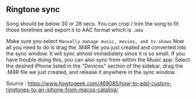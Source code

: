 

## Ringtone sync

Song should be below 30 or 28 secs.
You can crop / trim the song to fit those timelines and export it to AAC format which is `.m4a`

Make sure you select `Manually manage music, movies, and tv shows`
Now all you need to do is drag the .M4R file you just created and converted into the sync window. It will sync almost immediately since it is so small. If you have trouble doing this, you can also sync from within the Music app: Select the desired iPhone listed in the "Devices" section of the sidebar, drag the .M4R file we just created, and release it anywhere in the sync window.

Source : https://www.howtogeek.com/469085/how-to-add-custom-ringtones-to-an-iphone-from-macos-catalina/
